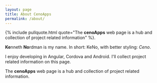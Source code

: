 ```yaml
---
layout: page
title: About CenoApps
permalink: /about/ 
---
```


{% include pullquote.html quote="The **cenoApps** web page is a hub and collection of project related information" %}.


**Ke**nneth **No**rdman is my name. In short: KeNo, with better styling: *Ceno*.

I enjoy developing in Angular, Cordova and Android. I'll collect project related information on this page.

The **cenoApps** web page is a hub and collection of project related information.




